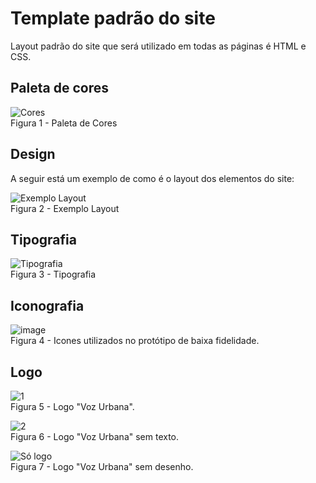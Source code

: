 # Template padrão do site
Layout padrão do site que será utilizado em todas as páginas é HTML e CSS.

## Paleta de cores
![Cores](https://github.com/user-attachments/assets/e6e9d78b-c76a-4f77-a84a-ba71efaa175a)\
Figura 1 - Paleta de Cores

## Design
A seguir está um exemplo de como é o layout dos elementos do site:

![Exemplo Layout](https://github.com/user-attachments/assets/38a91daa-4451-43ea-9a58-8e144b91d2dc)\
Figura 2 - Exemplo Layout

## Tipografia
![Tipografia](https://github.com/user-attachments/assets/878ce085-5e38-4f94-93a6-774c997098d0)\
Figura 3 - Tipografia

## Iconografia
![image](https://github.com/user-attachments/assets/7a059edb-4d19-45d0-86e2-cfb2149973d6)\
Figura 4 - Icones utilizados no protótipo de baixa fidelidade.

## Logo
![1](https://github.com/user-attachments/assets/238c7d47-7d6f-4b9f-9ae9-4348d7142005)\
Figura 5 - Logo "Voz Urbana".

![2](https://github.com/user-attachments/assets/e9e69550-6a60-4b4c-b220-6e7295af5c71)\
Figura 6 - Logo "Voz Urbana" sem texto.

![Só logo](https://github.com/user-attachments/assets/c6e6b4b9-9da8-401c-9de1-5d556dd5789c)\
Figura 7 - Logo "Voz Urbana" sem desenho.
